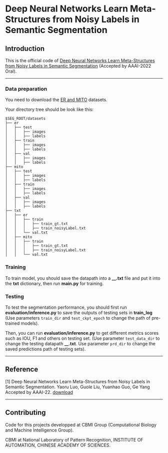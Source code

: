 # Deep Neural Networks Learn Meta-Structures from Noisy Labels in Semantic Segmentation 

## Introduction
This is the official code of [Deep Neural Networks Learn Meta-Structures from Noisy Labels in Semantic Segmentation](https://arxiv.org/pdf/2103.11594.pdf) (Accepted by AAAI-2022 Oral). 

---

### Data preparation
You need to download the [ER and MITO](https://ieee-dataport.org/documents/fluorescence-microscopy-images-cbmi) datasets.

Your directory tree should be look like this:
````
$SEG_ROOT/datasets
├── er
│   ├── test
│   │   ├── images
│   │   ├── labels
│   ├── train
│   │   ├── images
│   │   ├── labels
│   ├── val
│   │   ├── images
│   │   ├── labels
├── mito
│   ├── test
│   │   ├── images
│   │   ├── labels
│   ├── train
│   │   ├── images
│   │   ├── labels
│   ├── val
│   │   ├── images
│   │   ├── labels
├── txt
│   ├── er
│   │   ├── train
│   │   │   ├── train_gt.txt
│   │   │   ├── train_noisyLabel.txt
│   │   └── val.txt
│   ├── mito
│   │   ├── train
│   │   │   ├── train_gt.txt
│   │   │   ├── train_noisyLabel.txt
│   │   └── val.txt
````

### Training

To train model, you should save the datapath into a **__.txt** file and put it into the **txt** dictionary, then run **main.py** for training.


### Testing

To test the segmentation performance, you should first run **evaluation/inference.py** to save the outputs of testing sets in **train_log** (Use parameters `train_dir` and `test_ckpt_epoch` to change the path of pre-trained models).


Then, you can run **evaluation/inference.py** to get different metrics scores such as IOU, F1 and others on testing set. (Use parameter `test_data_dir` to change the testing datapath **__.txt**. Use parameter `prd_dir` to change the saved predictions path of testing sets).

---

## Reference
[1] Deep Neural Networks Learn Meta-Structures from Noisy Labels in Semantic Segmentation. 
Yaoru Luo, Guole Liu, Yuanhao Guo, Ge Yang
Accepted by AAAI-22. [download](https://arxiv.org/pdf/2103.11594.pdf)

---

## Contributing 
Code for this projects developped at CBMI Group (Computational Biology and Machine Intelligence Group).

CBMI at National Laboratory of Pattern Recognition, INSTITUTE OF AUTOMATION, CHINESE ACADEMY OF SCIENCES.

